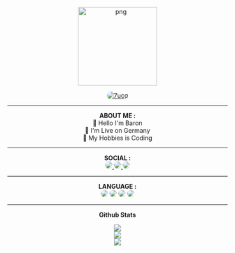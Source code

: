 <body>
 <link rel="stylesheet" type="text/css" href="style.css">

 <p align="center">
       <img style="width: 180px; height: 180px;" src="https://avatars.githubusercontent.com/u/161209670?s=400&u=b62a14de3fb23a0d550dc6a0f36d4e3a13fd32eb&v=4" alt="png" width="128" height="128"/>
    </p>
    <p align="center">
        <a href="https://github.com/7ucg">
            <img title="7ucg" style="border-radius: 25px;" src="https://img.shields.io/badge/Baron-red?colorA=%23ff0000&colorB=%23ff0000&style=for-the-badge">
        </a>
    </p>
    <hr>
    <div align="center">
        <span><b>ABOUT ME :</b></span>
    </div>
    <div align="center">
        <div>
            <span>👋 Hello I'm Baron</span>
            <br>
            <span>📌 I'm Live on Germany</span>
            <br>
            <span>📌 My Hobbies is Coding </span>
        </div>
    </div>
    <hr>
    <div align="center">
        <span><b>SOCIAL :</b></span>
    </div>
    <div align="center">
        <a href="https://t.me/xyqr0">
            <img style="border-radius: 25px;" src="https://img.shields.io/badge/Telegram-%23118EEA.svg?logo=Telegram&logoColor=white">
        </a>
        <a href="https://wa.me/4365022989060">
            <img style="border-radius: 25px;" src="https://img.shields.io/badge/Whatsapp-%23017e40.svg?logo=Whatsapp&logoColor=white">
        </a>
        <a href="https://instagram.com/6u.cg">
            <img style="border-radius: 25px;" src="https://img.shields.io/badge/Instagram-%23bc2a8d.svg?logo=Instagram&logoColor=white">
        </a>
    </div>
    <hr>
    <div align="center">
        <span><b>LANGUAGE :</b></span>
    </div>
    <div align="center">
        <img style="border-radius: 25px;" src="https://img.shields.io/badge/python-3670A0?style=for-the-badge&logo=python&logoColor=ffdd54">
        <img style="border-radius: 25px;" src="https://img.shields.io/badge/javascript-%23323330.svg?style=for-the-badge&logo=javascript&logoColor=%23F7DF1E">
        <img style="border-radius: 25px;" src="https://img.shields.io/badge/java-%23ED8B00.svg?style=for-the-badge&logo=java&logoColor=white">
        <img style="border-radius: 25px;" src="https://img.shields.io/badge/html5-%23E34F26.svg?style=for-the-badge&logo=html5&logoColor=white">
    </div>
    <hr>
    <p align="center">
       <b>Github Stats</b>
    </p>
    <p align="center">
       <img src="https://github-readme-streak-stats.herokuapp.com?user=7ucg&theme=dark&locale=de">
       <br>
       <img src="https://github-readme-stats.vercel.app/api?username=7ucg&show_icons=true&theme=tokyonight">
       <br>
       <img src="https://github-readme-stats.vercel.app/api/top-langs/?username=7ucg&theme=dark&hide_border=false&include_all_commits=true&count_priva">
    </p>
    </body>

